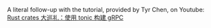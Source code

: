 A literal follow-up with the tutorial, provided by Tyr Chen, on Youtube: <br/>
[Rust crates 大巡礼：使用 tonic 构建 gRPC](https://youtu.be/qMq34-JFRGQ)
